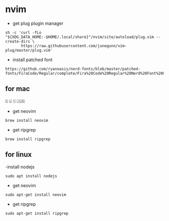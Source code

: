 # nvim
- get plug plugin manager

```
sh -c 'curl -fLo "${XDG_DATA_HOME:-$HOME/.local/share}"/nvim/site/autoload/plug.vim --create-dirs \
       https://raw.githubusercontent.com/junegunn/vim-plug/master/plug.vim'
```
- install patched font
```
https://github.com/ryanoasis/nerd-fonts/blob/master/patched-fonts/FiraCode/Regular/complete/Fira%20Code%20Regular%20Nerd%20Font%20Complete%20Mono.ttf
```

## for mac
⍂ ⍌ ⍐ ⍁⍌⍂

- get neovim
```
brew install neovim
```
- get ripgrep
```
brew install ripgrep
```

## for linux
-install nodejs
```
sudo apt install nodejs
```
- get neovim
```
sudo apt-get install neovim
```
- get ripgrep
```
sudo apt-get install ripgrep
```
